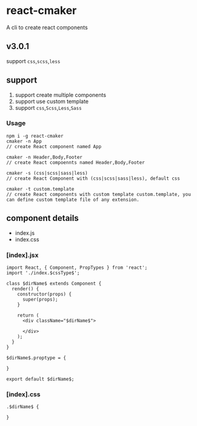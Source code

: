 # react-cmaker

A cli to create react components

## v3.0.1

support `css`,`scss`,`less`

## support

1. support create multiple components
2. support use custom template
3. support `css`,`Scss`,`Less`,`Sass`

### Usage

```
npm i -g react-cmaker
cmaker -n App
// create React component named App

cmaker -n Header,Body,Footer
// create React compoennts named Header,Body,Footer

cmaker -s (css|scss|sass|less)
// create React Component with (css|scss|sass|less), default css

cmaker -t custom.template
// create React components with custom template custom.template, you can define custom template file of any extension.

```

## component details

- index.js
- index.css


### [index].jsx

```
import React, { Component, PropTypes } from 'react';
import './index.$cssType$';

class $dirName$ extends Component {
  render() {
    constructor(props) {
      super(props);
    }

    return (
      <div className="$dirName$">

      </div>
    );
  }
}

$dirName$.proptype = {

}

export default $dirName$;
```

### [index].css

```
.$dirName$ {

}
```
